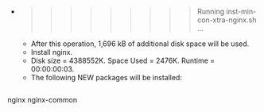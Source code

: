 * >>>>>>>>> Running inst-min-con-xtra-nginx.sh ...
  * After this operation, 1,696 kB of additional disk space will be used.
  * Install nginx.
  * Disk size = 4388552K. Space Used = 2476K. Runtime = 00:00:00:03.
  * The following NEW packages will be installed:
  ```bash
nginx nginx-common
  ```
